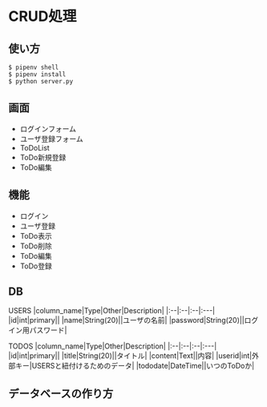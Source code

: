 # CRUD処理

## 使い方
```shell
$ pipenv shell
$ pipenv install
$ python server.py
```

## 画面
- ログインフォーム
- ユーザ登録フォーム
- ToDoList
- ToDo新規登録
- ToDo編集

## 機能
- ログイン
- ユーザ登録
- ToDo表示
- ToDo削除
- ToDo編集
- ToDo登録

## DB
USERS
|column_name|Type|Other|Description|
|:--|:--|:--|:---|
|id|int|primary||
|name|String(20)||ユーザの名前|
|password|String(20)||ログイン用パスワード|

TODOS
|column_name|Type|Other|Description|
|:--|:--|:--|:---|
|id|int|primary||
|title|String(20)||タイトル|
|content|Text||内容|
|userid|int|外部キー|USERSと紐付けるためのデータ|
|tododate|DateTime||いつのToDoか|

## データベースの作り方
